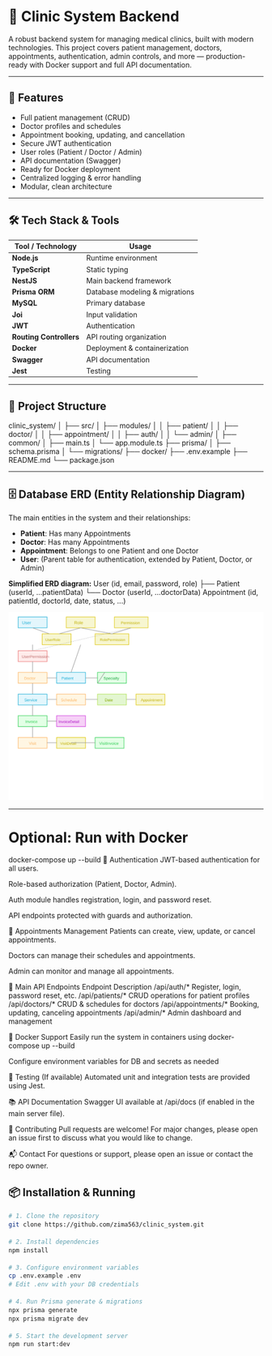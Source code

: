 # 🏥 Clinic System Backend

A robust backend system for managing medical clinics, built with modern technologies. This project covers patient management, doctors, appointments, authentication, admin controls, and more — production-ready with Docker support and full API documentation.

---

## 🚀 Features

- Full patient management (CRUD)
- Doctor profiles and schedules
- Appointment booking, updating, and cancellation
- Secure JWT authentication
- User roles (Patient / Doctor / Admin)
- API documentation (Swagger)
- Ready for Docker deployment
- Centralized logging & error handling
- Modular, clean architecture

---

## 🛠️ Tech Stack & Tools

| Tool / Technology       | Usage                              |
|------------------------|-------------------------------------|
| **Node.js**            | Runtime environment                 |
| **TypeScript**         | Static typing                       |
| **NestJS**             | Main backend framework              |
| **Prisma ORM**         | Database modeling & migrations      |
| **MySQL**              | Primary database                    |
| **Joi**                | Input validation                    |
| **JWT**                | Authentication                     |
| **Routing Controllers**| API routing organization            |
| **Docker**             | Deployment & containerization       |
| **Swagger**            | API documentation                   |
| **Jest**               | Testing                             |

---

## 🧩 Project Structure

clinic_system/
│
├── src/
│ ├── modules/
│ │ ├── patient/
│ │ ├── doctor/
│ │ ├── appointment/
│ │ ├── auth/
│ │ └── admin/
│ ├── common/
│ ├── main.ts
│ └── app.module.ts
├── prisma/
│ ├── schema.prisma
│ └── migrations/
├── docker/
├── .env.example
├── README.md
└── package.json


---

## 🗄️ Database ERD (Entity Relationship Diagram)

The main entities in the system and their relationships:

- **Patient**: Has many Appointments
- **Doctor**: Has many Appointments
- **Appointment**: Belongs to one Patient and one Doctor
- **User**: (Parent table for authentication, extended by Patient, Doctor, or Admin)

**Simplified ERD diagram:**
User (id, email, password, role)
├── Patient (userId, ...patientData)
└── Doctor (userId, ...doctorData)
Appointment (id, patientId, doctorId, date, status, ...)

![ERD](./erd.svg)


---

# Optional: Run with Docker
docker-compose up --build
🔐 Authentication
JWT-based authentication for all users.

Role-based authorization (Patient, Doctor, Admin).

Auth module handles registration, login, and password reset.

API endpoints protected with guards and authorization.

📅 Appointments Management
Patients can create, view, update, or cancel appointments.

Doctors can manage their schedules and appointments.

Admin can monitor and manage all appointments.

📝 Main API Endpoints
Endpoint	Description
/api/auth/*	Register, login, password reset, etc.
/api/patients/*	CRUD operations for patient profiles
/api/doctors/*	CRUD & schedules for doctors
/api/appointments/*	Booking, updating, canceling appointments
/api/admin/*	Admin dashboard and management

🐳 Docker Support
Easily run the system in containers using docker-compose up --build

Configure environment variables for DB and secrets as needed

🧪 Testing
(If available)
Automated unit and integration tests are provided using Jest.

📚 API Documentation
Swagger UI available at /api/docs (if enabled in the main server file).

🤝 Contributing
Pull requests are welcome! For major changes, please open an issue first to discuss what you would like to change.

📬 Contact
For questions or support, please open an issue or contact the repo owner.


## 📦 Installation & Running

```bash
# 1. Clone the repository
git clone https://github.com/zima563/clinic_system.git

# 2. Install dependencies
npm install

# 3. Configure environment variables
cp .env.example .env
# Edit .env with your DB credentials

# 4. Run Prisma generate & migrations
npx prisma generate
npx prisma migrate dev

# 5. Start the development server
npm run start:dev





